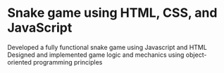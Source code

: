 # Snake game using HTML, CSS, and JavaScript
Developed a fully functional snake game using Javascript and HTML
Designed and implemented game logic and mechanics using object-oriented programming principles
